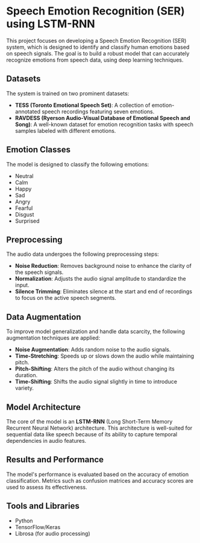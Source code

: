 
# Speech Emotion Recognition (SER) using LSTM-RNN

This project focuses on developing a Speech Emotion Recognition (SER) system, which is designed to identify and classify human emotions based on speech signals. The goal is to build a robust model that can accurately recognize emotions from speech data, using deep learning techniques.

## Datasets

The system is trained on two prominent datasets:

-   **TESS (Toronto Emotional Speech Set)**: A collection of emotion-annotated speech recordings featuring seven emotions.
-   **RAVDESS (Ryerson Audio-Visual Database of Emotional Speech and Song)**: A well-known dataset for emotion recognition tasks with speech samples labeled with different emotions.

## Emotion Classes

The model is designed to classify the following emotions:

-   Neutral
-   Calm
-   Happy
-   Sad
-   Angry
-   Fearful
-   Disgust
-   Surprised

## Preprocessing

The audio data undergoes the following preprocessing steps:

-   **Noise Reduction**: Removes background noise to enhance the clarity of the speech signals.
-   **Normalization**: Adjusts the audio signal amplitude to standardize the input.
-   **Silence Trimming**: Eliminates silence at the start and end of recordings to focus on the active speech segments.

## Data Augmentation

To improve model generalization and handle data scarcity, the following augmentation techniques are applied:

-   **Noise Augmentation**: Adds random noise to the audio signals.
-   **Time-Stretching**: Speeds up or slows down the audio while maintaining pitch.
-   **Pitch-Shifting**: Alters the pitch of the audio without changing its duration.
-   **Time-Shifting**: Shifts the audio signal slightly in time to introduce variety.

## Model Architecture

The core of the model is an **LSTM-RNN** (Long Short-Term Memory Recurrent Neural Network) architecture. This architecture is well-suited for sequential data like speech because of its ability to capture temporal dependencies in audio features.

## Results and Performance

The model's performance is evaluated based on the accuracy of emotion classification. Metrics such as confusion matrices and accuracy scores are used to assess its effectiveness.

## Tools and Libraries

-   Python
-   TensorFlow/Keras
-   Librosa (for audio processing)
